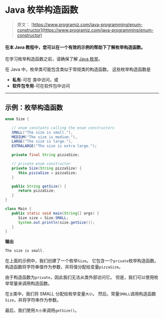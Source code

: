 # Java 枚举构造函数

> 原文： [https://www.programiz.com/java-programming/enum-constructor](https://www.programiz.com/java-programming/enum-constructor)

#### 在本 Java 教程中，您可以在一个有效的示例的帮助下了解枚举构造函数。

在学习枚举构造函数之前，请确保了解 [Java 枚举](/java-programming/enums)。

在 Java 中，枚举类可能包含类似于常规类的构造函数。 这些枚举构造函数是

*   **私有**-可在
    类中访问，或
*   **软件包专用**-可在软件包中访问

* * *

## 示例：枚举构造函数

```java
enum Size {

   // enum constants calling the enum constructors 
   SMALL("The size is small."),
   MEDIUM("The size is medium."),
   LARGE("The size is large."),
   EXTRALARGE("The size is extra large.");

   private final String pizzaSize;

   // private enum constructor
   private Size(String pizzaSize) {
      this.pizzaSize = pizzaSize;
   }

   public String getSize() {
      return pizzaSize;
   }
}

class Main {
   public static void main(String[] args) {
      Size size = Size.SMALL;
      System.out.println(size.getSize());
   }
} 
```

**输出**

```java
The size is small. 
```

在上面的示例中，我们创建了一个枚举`Size`。 它包含一个`private`枚举构造函数。 构造函数将字符串值作为参数，并将值分配给变量`pizzaSize`。

由于构造函数为`private`，因此我们无法从类外部访问它。 但是，我们可以使用枚举常量来调用构造函数。

在`主`类中，我们将 SMALL 分配给枚举变量`大小`。 然后，常量`SMALL`调用构造函数`Size`，并将字符串作为参数。

最后，我们使用`大小`来调用`getSize()`。